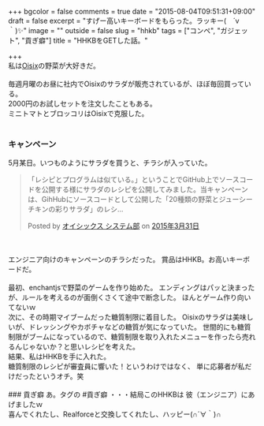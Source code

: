 +++
bgcolor = false
comments = true
date = "2015-08-04T09:51:31+09:00"
draft = false
excerpt = "すげー高いキーボードをもらった。ラッキー(　´ⅴ｀)✨"
image = ""
outside = false
slug = "hhkb"
tags = ["コンペ", "ガジェット", "貢ぎ癖"]
title = "HHKBをGETした話。"

+++
<br>
私は[Oisix](https://www.oisix.com/)の野菜が大好きだ。  
<br>
毎週月曜のお昼に社内でOisixのサラダが販売されているが、ほぼ毎回買っている。  
2000円のお試しセットを注文したこともある。  
ミニトマトとブロッコリはOisixで克服した。  
<br>
### キャンペーン
5月某日。いつものようにサラダを買うと、チラシが入っていた。
<div class="fb-post" data-href="https://www.facebook.com/Oisix.it/posts/915169011868264:0" data-width="500"><div class="fb-xfbml-parse-ignore"><blockquote cite="https://www.facebook.com/Oisix.it/posts/915169011868264:0"><p>&#x300c;&#x30ec;&#x30b7;&#x30d4;&#x3068;&#x30d7;&#x30ed;&#x30b0;&#x30e9;&#x30e0;&#x306f;&#x4f3c;&#x3066;&#x3044;&#x308b;&#x3002;&#x300d;&#x3068;&#x3044;&#x3046;&#x3053;&#x3068;&#x3067;GitHub&#x4e0a;&#x3067;&#x30bd;&#x30fc;&#x30b9;&#x30b3;&#x30fc;&#x30c9;&#x3092;&#x516c;&#x958b;&#x3059;&#x308b;&#x69d8;&#x306b;&#x30b5;&#x30e9;&#x30c0;&#x306e;&#x30ec;&#x30b7;&#x30d4;&#x3092;&#x516c;&#x958b;&#x3057;&#x3066;&#x307f;&#x307e;&#x3057;&#x305f;&#x3002;&#x5f53;&#x30ad;&#x30e3;&#x30f3;&#x30da;&#x30fc;&#x30f3;&#x306f;&#x3001;GihHub&#x306b;&#x30bd;&#x30fc;&#x30b9;&#x30b3;&#x30fc;&#x30c9;&#x3068;&#x3057;&#x3066;&#x516c;&#x958b;&#x3057;&#x305f;&#x300c;20&#x7a2e;&#x985e;&#x306e;&#x91ce;&#x83dc;&#x3068;&#x30b8;&#x30e5;&#x30fc;&#x30b7;&#x30fc;&#x30c1;&#x30ad;&#x30f3;&#x306e;&#x5f69;&#x308a;&#x30b5;&#x30e9;&#x30c0;&#x300d;&#x306e;&#x30ec;&#x30b7;...</p>Posted by <a href="https://www.facebook.com/Oisix.it">オイシックス システム部</a> on&nbsp;<a href="https://www.facebook.com/Oisix.it/posts/915169011868264:0">2015年3月31日</a></blockquote></div></div>

<br>
<br>
エンジニア向けのキャンペーンのチラシだった。  
賞品はHHKB。お高いキーボードだ。  
<br>
<br>
最初、enchantjsで野菜のゲームを作り始めた。  
エンディングはパッと決まったが、ルールを考えるのが面倒くさくて途中で断念した。  
ほんとゲーム作り向いてないｗ  
<br>
次に、その時期マイブームだった糖質制限に着目した。  
Oisixのサラダは美味しいが、ドレッシングやカボチャなどの糖質が気になっていた。  
世間的にも糖質制限がブームになっているので、糖質制限を取り入れたメニューを作ったら売れるんじゃないか？と思いレシピを考えた。  
<br>
結果、私はHHKBを手に入れた。  
<br>
糖質制限のレシピが審査員に響いた！というわけではなく、  
単に応募者が私だけだったというオチ。笑  
<br>
<br>
### 貢ぎ癖
あ。タグの #貢ぎ癖 ・・・結局このHHKBは 彼（エンジニア）にあげましたｗ
<br>
喜んでくれたし、Realforceと交換してくれたし、ハッピー(∩´∀｀)∩
<br>

<script>(function(d, s, id) {  var js, fjs = d.getElementsByTagName(s)[0];  if (d.getElementById(id)) return;  js = d.createElement(s); js.id = id;  js.src = "//connect.facebook.net/ja_JP/sdk.js#xfbml=1&version=v2.3";  fjs.parentNode.insertBefore(js, fjs);}(document, 'script', 'facebook-jssdk'));</script>
